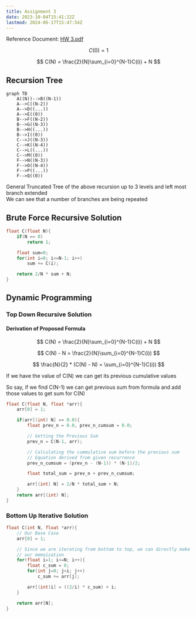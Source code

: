 ```yaml
---
title: Assignment 3
date: 2023-10-04T15:41:22Z
lastmod: 2024-06-17T15:47:54Z
---
```


Reference Document: [HW 3.pdf](assets/HW%203-20231004155443-5gtxnor.pdf)

$$
C(0) = 1
$$

$$
C(N) = \frac{2}{N}\sum_{i=0}^{N-1}C(i)) + N
$$

## Recursion Tree

```mermaid
graph TB
    A((N))-->B((N-1))
    A-->C((N-2))
    A-->D((...))
    A-->E((0))
    B-->F((N-2))
    B-->G((N-3))
    B-->H((...))
    B-->I((0))
    C-->J((N-3))
    C-->K((N-4))
    C-->L((...))
    C-->M((0))
    F-->N((N-3))
    F-->O((N-4))
    F-->P((...))
    F-->Q((0))
```

General Truncated Tree of the above recursion up to 3 levels and left most branch extended\
We can see that a number of branches are being repeated

## Brute Force Recursive Solution

```c++
float C(float N){
	if(N == 0)
		return 1;

	float sum=0;
	for(int i=0; i<=N-1; i++)
		sum += C(i);

	return 2/N * sum + N;
}
```

## Dynamic Programming

### Top Down Recursive Solution

#### Derivation of Proposed Formula

$$
C(N) = \frac{2}{N}\sum_{i=0}^{N-1}C(i)) + N
$$

$$
C(N) - N = \frac{2}{N}\sum_{i=0}^{N-1}C(i))
$$

$$
\frac{N}{2} * (C(N) - N) = \sum_{i=0}^{N-1}C(i))
$$

If we have the value of C(N) we can get its previous cumulative values

So say, if we find C(N-1) we can get previous sum from formula and add those values to get sum for C(N)

```c++
float C(float N, float *arr){
	arr[0] = 1;

	if(arr[(int) N] == 0.0){
		float prev_n = 0.0, prev_n_cumsum = 0.0;

		// Getting the Previous Sum
		prev_n = C(N-1, arr);

		// Calculating the cummulative sum before the previous sum
		// Equation derived from given recurrence
		prev_n_cumsum = (prev_n - (N-1)) * (N-1)/2;

		float total_sum = prev_n + prev_n_cumsum;

		arr[(int) N] = 2/N * total_sum + N;
	}
	return arr[(int) N];
}
```

### Bottom Up Iterative Solution

```c++
float C(int N, float *arr){
	// Our Base Case
	arr[0] = 1;

	// Since we are iterating from bottom to top, we can directly make use of
	// our memoization
	for(float i=1; i<=N; i++){
		float c_sum = 0;
		for(int j=0; j<i; j++)
			c_sum += arr[j];

		arr[(int)i] = ((2/i) * c_sum) + i;
	}

	return arr[N];
}
```
